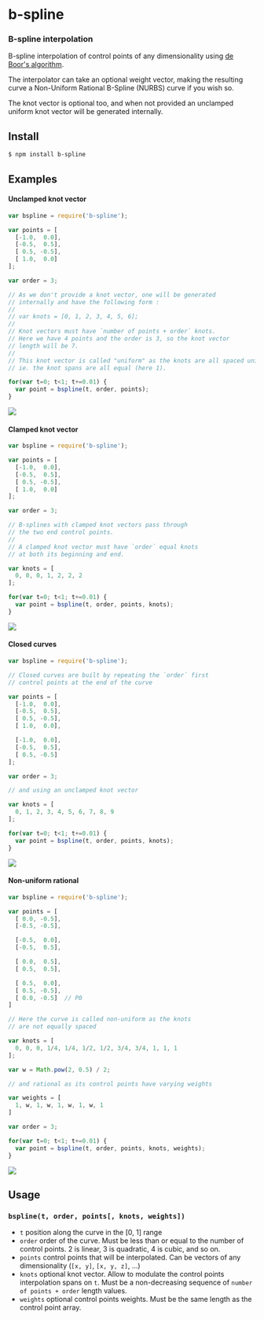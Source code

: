 b-spline
========
### B-spline interpolation

B-spline interpolation of control points of any dimensionality using [de Boor's algorithm](http://en.wikipedia.org/wiki/De_Boor%27s_algorithm).

The interpolator can take an optional weight vector, making the resulting curve a Non-Uniform Rational B-Spline (NURBS) curve if you wish so.

The knot vector is optional too, and when not provided an unclamped uniform knot vector will be generated internally.


Install
-------

```bash
$ npm install b-spline
```

Examples
--------

#### Unclamped knot vector

```javascript
var bspline = require('b-spline');

var points = [
  [-1.0,  0.0],
  [-0.5,  0.5],
  [ 0.5, -0.5],
  [ 1.0,  0.0]
];

var order = 3;

// As we don't provide a knot vector, one will be generated 
// internally and have the following form :
//
// var knots = [0, 1, 2, 3, 4, 5, 6];
//
// Knot vectors must have `number of points + order` knots.
// Here we have 4 points and the order is 3, so the knot vector 
// length will be 7.
//
// This knot vector is called "uniform" as the knots are all spaced uniformly,
// ie. the knot spans are all equal (here 1).

for(var t=0; t<1; t+=0.01) {
  var point = bspline(t, order, points);
}
```

<img src="http://i.imgur.com/MldaigE.png" />


#### Clamped knot vector

```javascript
var bspline = require('b-spline');

var points = [
  [-1.0,  0.0],
  [-0.5,  0.5],
  [ 0.5, -0.5],
  [ 1.0,  0.0]
];

var order = 3;

// B-splines with clamped knot vectors pass through 
// the two end control points.
//
// A clamped knot vector must have `order` equal knots 
// at both its beginning and end.

var knots = [
  0, 0, 0, 1, 2, 2, 2
];

for(var t=0; t<1; t+=0.01) {
  var point = bspline(t, order, points, knots);
}
```

<img src="http://i.imgur.com/KqWdaNK.png" />


#### Closed curves

```javascript
var bspline = require('b-spline');

// Closed curves are built by repeating the `order` first 
// control points at the end of the curve

var points = [
  [-1.0,  0.0],
  [-0.5,  0.5],
  [ 0.5, -0.5],
  [ 1.0,  0.0],

  [-1.0,  0.0],
  [-0.5,  0.5],
  [ 0.5, -0.5]
];

var order = 3;

// and using an unclamped knot vector

var knots = [
  0, 1, 2, 3, 4, 5, 6, 7, 8, 9
];

for(var t=0; t<1; t+=0.01) {
  var point = bspline(t, order, points, knots);
}
```

<img src="http://i.imgur.com/npF2ke9.png" />


#### Non-uniform rational

```javascript
var bspline = require('b-spline');

var points = [
  [ 0.0, -0.5],
  [-0.5, -0.5],

  [-0.5,  0.0],
  [-0.5,  0.5],

  [ 0.0,  0.5],
  [ 0.5,  0.5],

  [ 0.5,  0.0],
  [ 0.5, -0.5],
  [ 0.0, -0.5]  // P0
]

// Here the curve is called non-uniform as the knots 
// are not equally spaced

var knots = [
  0, 0, 0, 1/4, 1/4, 1/2, 1/2, 3/4, 3/4, 1, 1, 1
];

var w = Math.pow(2, 0.5) / 2;

// and rational as its control points have varying weights

var weights = [
  1, w, 1, w, 1, w, 1, w, 1
]

var order = 3;

for(var t=0; t<1; t+=0.01) {
  var point = bspline(t, order, points, knots, weights);
}
```

<img src="http://i.imgur.com/flvmdds.png" />


Usage
-----

### `bspline(t, order, points[, knots, weights])`

* `t` position along the curve in the [0, 1] range
* `order` order of the curve. Must be less than or equal to the number of control points. 2 is linear, 3 is quadratic, 4 is cubic, and so on.
* `points` control points that will be interpolated. Can be vectors of any dimensionality (`[x, y]`, `[x, y, z]`, ...)
* `knots` optional knot vector. Allow to modulate the control points interpolation spans on `t`. Must be a non-decreasing sequence of `number of points + order` length values.
* `weights` optional control points weights. Must be the same length as the control point array.